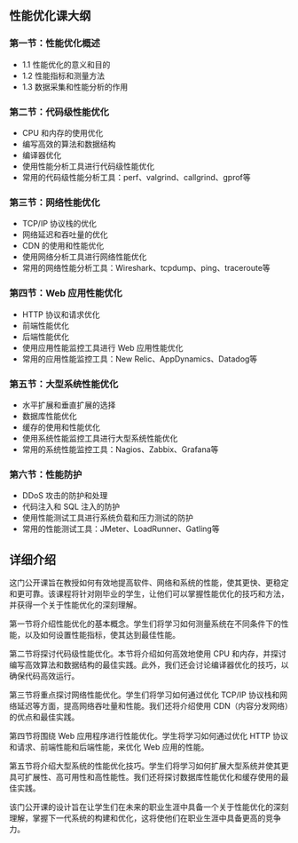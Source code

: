 ## 性能优化课大纲

### 第一节：性能优化概述
- 1.1 性能优化的意义和目的
- 1.2 性能指标和测量方法
- 1.3 数据采集和性能分析的作用

### 第二节：代码级性能优化
- CPU 和内存的使用优化
- 编写高效的算法和数据结构
- 编译器优化
- 使用性能分析工具进行代码级性能优化
- 常用的代码级性能分析工具：perf、valgrind、callgrind、gprof等

### 第三节：网络性能优化
- TCP/IP 协议栈的优化
- 网络延迟和吞吐量的优化
- CDN 的使用和性能优化
- 使用网络分析工具进行网络性能优化
- 常用的网络性能分析工具：Wireshark、tcpdump、ping、traceroute等

### 第四节：Web 应用性能优化
- HTTP 协议和请求优化
- 前端性能优化
- 后端性能优化
- 使用应用性能监控工具进行 Web 应用性能优化
- 常用的应用性能监控工具：New Relic、AppDynamics、Datadog等

### 第五节：大型系统性能优化
- 水平扩展和垂直扩展的选择
- 数据库性能优化
- 缓存的使用和性能优化
- 使用系统性能监控工具进行大型系统性能优化
- 常用的系统性能监控工具：Nagios、Zabbix、Grafana等

### 第六节：性能防护
- DDoS 攻击的防护和处理
- 代码注入和 SQL 注入的防护
- 使用性能测试工具进行系统负载和压力测试的防护
- 常用的性能测试工具：JMeter、LoadRunner、Gatling等


## 详细介绍

这门公开课旨在教授如何有效地提高软件、网络和系统的性能，使其更快、更稳定和更可靠。该课程将针对刚毕业的学生，让他们可以掌握性能优化的技巧和方法，并获得一个关于性能优化的深刻理解。

第一节将介绍性能优化的基本概念。学生们将学习如何测量系统在不同条件下的性能，以及如何设置性能指标，使其达到最佳性能。

第二节将探讨代码级性能优化。本节将介绍如何高效地使用 CPU 和内存，并探讨编写高效算法和数据结构的最佳实践。此外，我们还会讨论编译器优化的技巧，以确保代码高效运行。

第三节将重点探讨网络性能优化。学生们将学习如何通过优化 TCP/IP 协议栈和网络延迟等方面，提高网络吞吐量和性能。我们还将介绍使用 CDN（内容分发网络）的优点和最佳实践。

第四节将围绕 Web 应用程序进行性能优化。学生将学习如何通过优化 HTTP 协议和请求、前端性能和后端性能，来优化 Web 应用的性能。

第五节将介绍大型系统的性能优化技巧。学生们将学习如何扩展大型系统并使其更具可扩展性、高可用性和高性能性。我们还将探讨数据库性能优化和缓存使用的最佳实践。

该门公开课的设计旨在让学生们在未来的职业生涯中具备一个关于性能优化的深刻理解，掌握下一代系统的构建和优化，这将使他们在职业生涯中具备更高的竞争力。

